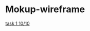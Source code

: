 # Mokup-wireframe
[task 1 10/10](https://miro.com/app/board/uXjVPPXKYT4=/?share_link_id=974005331352)
